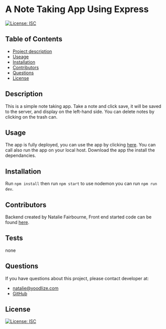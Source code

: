  # A Note Taking App Using Express
  
   [![License: ISC](https://img.shields.io/badge/License-ISC-blue.svg)](https://opensource.org/licenses/ISC) 

  ## Table of Contents
  - [Project description](#Description)
  - [Useage](#Usage)
  - [Installation](#Installation)
  - [Contributors](#Contributors)
  - [Questions](#Questions)
  - [License](#License)

  ## Description
  This is a simple note taking app. Take a note and click save, it will be saved to the server, and display on the left-hand side. You can delete notes by clicking on the trash can.

  ## Usage
  The app is fully deployed, you can use the app by clicking [here](https://gentle-forest-45289.herokuapp.com/). You can call also run the app on your local host. Download the app the install the dependancies.

  ## Installation
  Run `npm install` then run `npm start` to use nodemon you can run `npm run dev`.

  ## Contributors
  Backend created by Natalie Fairbourne, Front end started code can be found [here](https://github.com/coding-boot-camp/miniature-eureka).

  ## Tests
  none

  ## Questions
  If you have questions about this project, please contact developer at:
  - natalie@yoodlize.com 
  - [GitHub](https://github.com/nadybee)

  ## License
   [![License: ISC](https://img.shields.io/badge/License-ISC-blue.svg)](https://opensource.org/licenses/ISC) 


